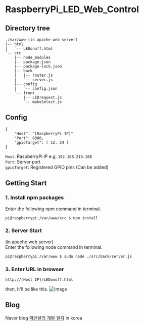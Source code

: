 # RaspberryPi_LED_Web_Control

## Directory tree
```
./var/www (in apache web server)
|-- html
|   `-- LEDonoff.html
`-- src
    |-- node_modules
    |-- package.json
    |-- package-lock.json
    |-- back
    |   |-- router.js
    |   `-- server.js
    |-- config
    |   `-- config.json
    `-- front
        |-- LEDrequest.js
        `-- makeSelect.js
```

## Config
```
{
    "Host": "[RaspberryPi IP]"
    "Port": 8080,
    "gpioTarget": [ 12, 24 ]
}
```

`Host`: RaspberryPi IP e.g. `192.168.219.108`   
`Port`: Server port   
`gpioTarget`: Registered GPIO pins (Can be added)

## Getting Start
### 1. Install npm packages
Enter the following npm command in terminal.
```
pi@raspberrypi:/var/www/src $ npm install
```

### 2. Server Start
(in apache web server)   
Enter the following node command in terminal.
```
pi@raspberrypi:/var/www $ sudo node ./src/back/server.js
```

### 3. Enter URL in browser
```
http://[Host IP]/LEDonoff.html
```
then, It'll be like this.
![image](https://user-images.githubusercontent.com/65387631/120104162-1ebaaf80-c18e-11eb-9b06-fe4ac1dc48be.png)

## Blog
Naver blog [퍼텐셜의 개발 일지](https://blog.naver.com/PostView.nhn?blogId=wjoh0315&Redirect=View&logNo=222375428753&categoryNo=27&isAfterWrite=true&isMrblogPost=false&isHappyBeanLeverage=true&contentLength=189979) in korea

